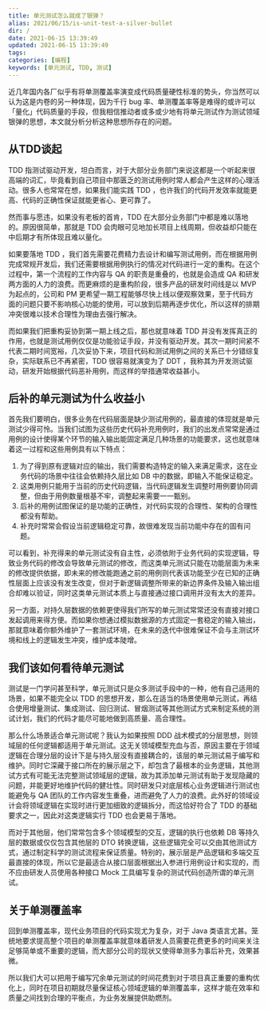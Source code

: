```yaml
---
title: 单元测试怎么就成了银弹？
alias: 2021/06/15/is-unit-test-a-silver-bullet
dir: /
date: 2021-06-15 13:39:49
updated: 2021-06-15 13:39:49
tags:
categories: [编程]
keywords: [单元测试, TDD, 测试]
---
```

近几年国内各厂似乎有将单测覆盖率演变成代码质量硬性标准的势头，你当然可以认为这是内卷的另一种体现，因为千行 bug 率、单测覆盖率等是难得的或许可以「量化」代码质量的手段，但我相信推动者或多或少地有将单元测试作为测试领域银弹的思想，本文就分析分析这种思想所存在的问题。<!--more-->

## 从TDD谈起
TDD 指测试驱动开发，坦白而言，对于大部分业务部门来说这都是一个听起来很高端的词汇，毕竟看到自己项目中那匮乏的测试用例时常人都会产生这样的心理活动。很多人也常常在想，如果我们能实践 TDD ，也许我们的代码开发效率就能更高、代码的正确性保证就能更省心、更可靠了。

然而事与愿违，如果没有老板的首肯，TDD 在大部分业务部门中都是难以落地的。原因很简单，那就是 TDD 会肉眼可见地加长项目上线周期，但收益却只能在中后期才有所体现且难以量化。

如果要落地 TDD ，我们首先需要花费精力去设计和编写测试用例，而在根据用例完成常规开发后，我们还需要根据用例执行的情况对代码进行一定的重构。在这个过程中，第一个流程的工作内容与 QA 的职责是重叠的，也就是会造成 QA 和研发两方面的人力的浪费。而更麻烦的是重构阶段，很多产品的研发时间线是以 MVP 为起点的，公司和 PM 更希望一期工程能够尽快上线以便观察效果，至于代码方面的问题只要不影响核心功能的使用，可以放到后期再逐步优化，所以这样的排期冲突很难以技术合理性为理由去强行解决。

而如果我们把重构妥协到第一期上线之后，那也就意味着 TDD 并没有发挥真正的作用，也就是测试用例仅仅是功能验证手段，并没有驱动开发。其次一期时间紧不代表二期时间宽裕，几次妥协下来，项目代码和测试用例之间的关系已十分错综复杂，实际联系已不再紧密，TDD 很容易就演变为了 DDT ，我称其为开发测试驱动，研发开始根据代码恶补用例，而这样的举措通常收益甚小。

## 后补的单元测试为什么收益小
首先我们要明白，很多业务在代码层面是缺少测试用例的，最直接的体现就是单元测试少得可怜。当我们试图为这些历史代码补充用例时，我们的出发点常常是通过用例的设计使得某个环节的输入输出能固定满足几种场景的功能要求，这也就意味着这一过程和这些用例具有以下特点：

1. 为了得到原有逻辑对应的输出，我们需要构造特定的输入来满足需求，这在业务代码的场景中往往会依赖持久层比如 DB 中的数据，即输入不能保证稳定。
2. 这类用例只能用于当前的历史代码逻辑，当代码逻辑发生调整时用例要协同调整，但由于用例数量根基不牢，调整起来需要一一甄别。
3. 后补的用例试图保证的是功能的正确性，对代码实现的合理性、架构的合理性都没有帮助。
4. 补充时常常会假设当前逻辑稳定可靠，故很难发现当前功能中存在的固有问题。

可以看到，补充得来的单元测试没有自主性，必须依附于业务代码的实现逻辑，导致业务代码的修改会导致单元测试的修改，而这类单元测试只能在功能层面为未来的修改提供依据，即未来的修改能跑通之前的用例则代表该功能至少在已知的正确性层面上应该没有发生改变，但对于新逻辑调整所带来的新边界条件及输入输出组合却难以验证，同时这类单元测试本质上与直接通过接口调用并没有太大的差异。

另一方面，对持久层数据的依赖更使得我们所写的单元测试常常还没有直接对接口发起调用来得方便。而如果你想通过模拟数据源的方式固定一套稳定的输入输出，那就意味着你额外维护了一套测试环境，在未来的迭代中很难保证不会与主测试环境和线上的逻辑发生冲突，维护成本陡增。

## 我们该如何看待单元测试
测试是一门学问甚至科学，单元测试只是众多测试手段中的一种，他有自己适用的场景，如果不能完全以 TDD 的思想开发，那么在适当的场景使用单元测试，再结合使用增量测试、集成测试、回归测试、冒烟测试等其他测试方式来制定系统的测试计划，我们的代码才能尽可能地做到高质量、高合理性。

那么什么场景适合单元测试呢？我认为如果按照 DDD 战术模式的分层思想，则领域层的任何逻辑都适用于单元测试。这无关领域模型充血与否，原因主要在于领域逻辑在合理分层的设计下是与持久层没有直接耦合的，该层的单元测试易于编写和维护。同时它深藏于接口所在的展示层之下，却包含了最根本的业务逻辑，其他测试方式有可能无法完整测试领域层的逻辑，故为其添加单元测试有助于发现隐藏的问题，并能更好地维护代码的健壮性。同时研发只对底层核心业务逻辑进行测试也能避免与 QA 团队的工作内容发生重叠，进而避免了人力的浪费。此外好的领域设计会将领域逻辑在实现时进行更加细致的逻辑拆分，而这恰好符合了 TDD 的基础要求之一，因此对这类逻辑实行 TDD 也会更易于落地。

而对于其他层，他们常常包含多个领域模型的交互，逻辑的执行也依赖 DB 等持久层的数据或仅仅包含其他层的 DTO 转换逻辑，这些逻辑完全可以交由其他测试方式，通过制定科学的测试流程来保证质量。特别的，展示层是产品逻辑和多端交互最直接的体现，所以它是最适合从接口层面根据出入参进行用例设计和实现的，而不应由研发人员使用各种接口 Mock 工具编写复杂的测试代码创造所谓的单元测试。

## 关于单测覆盖率
回到单测覆盖率，现代业务项目的代码实现尤为复杂，对于 Java 类语言尤甚。笼统地要求提高整个项目的单测覆盖率就意味着研发人员需要花费更多的时间来关注足够简单或不重要的逻辑，而大部分公司的现状又使得单测多为事后补充，效果甚微。

所以我们大可以把用于编写冗余单元测试的时间花费到对于项目真正重要的重构优化上，同时在项目初期就尽量保证核心领域逻辑的单测覆盖率，这样才能在效率和质量之间找到合理的平衡点，为业务发展提供助燃剂。